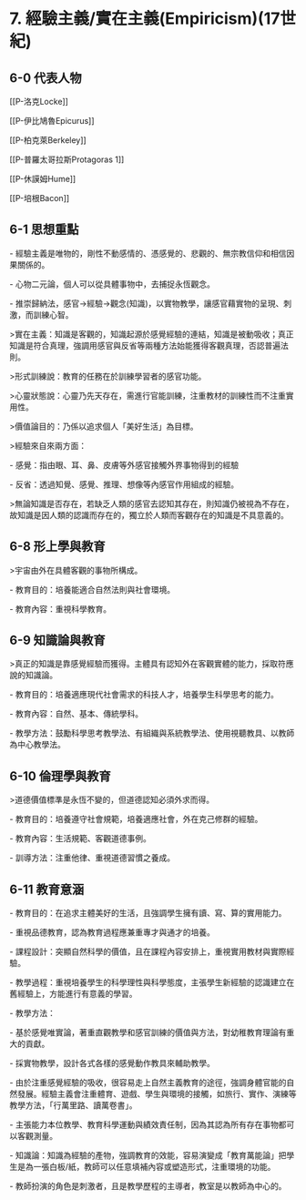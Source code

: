 # 7. 經驗主義/實在主義(Empiricism)(17世紀)

## 6-0 代表人物
[[P-洛克Locke]]

[[P-伊比鳩魯Epicurus]]

[[P-柏克萊Berkeley]]

[[P-普羅太哥拉斯Protagoras 1]]

[[P-休謨姆Hume]]

[[P-培根Bacon]]
  

## 6-1 思想重點

\- 經驗主義是唯物的，剛性不動感情的、憑感覺的、悲觀的、無宗教信仰和相信因果關係的。

\- 心物二元論，個人可以從具體事物中，去捕捉永恆觀念。

\- 推崇歸納法，感官→經驗→觀念(知識)，以實物教學，讓感官藉實物的呈現、刺激，而訓練心智。

  

\>實在主義：知識是客觀的，知識起源於感覺經驗的連結，知識是被動吸收；真正知識是符合真理，強調用感官與反省等兩種方法始能獲得客觀真理，否認普遍法則。

  

\>形式訓練說：教育的任務在於訓練學習者的感官功能。

  

\>心靈狀態說：心靈乃先天存在，需進行官能訓練，注重教材的訓練性而不注重實用性。

  

\>價值論目的：乃係以追求個人「美好生活」為目標。

  

\>經驗來自來兩方面：

\- 感覺：指由眼、耳、鼻、皮膚等外感官接觸外界事物得到的經驗

\- 反省：透過知覺、感覺、推理、想像等內感官作用組成的經驗。

  

\>無論知識是否存在，若缺乏人類的感官去認知其存在，則知識仍被視為不存在，故知識是因人類的認識而存在的，獨立於人類而客觀存在的知識是不具意義的。

  


  
  

  
  



  

  

## 6-8 形上學與教育

\>宇宙由外在具體客觀的事物所構成。

\- 教育目的：培養能適合自然法則與社會環境。

\- 教育內容：重視科學教育。

  

## 6-9 知識論與教育

\>真正的知識是靠感覺經驗而獲得。主體具有認知外在客觀實體的能力，採取符應說的知識論。

  

\- 教育目的：培養適應現代社會需求的科技人才，培養學生科學思考的能力。

\- 教育內容：自然、基本、傳統學科。

\- 教學方法：鼓勵科學思考教學法、有組織與系統教學法、使用視聽教具、以教師為中心教學法。

  

## 6-10 倫理學與教育

\>道德價值標準是永恆不變的，但道德認知必須外求而得。

  

\- 教育目的：培養遵守社會規範，培養適應社會，外在克己修群的經驗。

\- 教育內容：生活規範、客觀道德事例。

\- 訓導方法：注重他律、重視道德習慣之養成。

  

## 6-11 教育意涵

  

\- 教育目的：在追求主體美好的生活，且強調學生擁有讀、寫、算的實用能力。

  

\- 重視品德教育，認為教育過程應兼重專才與通才的培養。

  

\- 課程設計：突顯自然科學的價值，且在課程內容安排上，重視實用教材與實際經驗。

  

\- 教學過程：重視培養學生的科學理性與科學態度，主張學生新經驗的認識建立在舊經驗上，方能進行有意義的學習。

  

\- 教學方法：

\- 基於感覺唯實論，著重直觀教學和感官訓練的價值與方法，對幼稚教育理論有重大的貢獻。

\- 採實物教學，設計各式各樣的感覺動作教具來輔助教學。

\- 由於注重感覺經驗的吸收，很容易走上自然主義教育的途徑，強調身體官能的自然發展。經驗主義會注重體育、遊戲、學生與環境的接觸，如旅行、實作、演練等教學方法，「行萬里路、讀萬卷書」。

  

\- 主張能力本位教學、教育科學運動與績效責任制，因為其認為所有存在事物都可以客觀測量。

  

\- 知識論：知識為經驗的產物，強調教育的效能，容易演變成「教育萬能論」把學生是為一張白板/紙，教師可以任意填補內容或塑造形式，注重環境的功能。

  

\- 教師扮演的角色是刺激者，且是教學歷程的主導者，教室是以教師為中心的。

  
  


